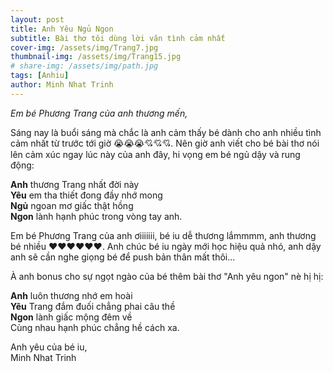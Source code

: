```yaml
---
layout: post
title: Anh Yêu Ngủ Ngon
subtitle: Bài thơ tôi dùng lời văn tình cảm nhất
cover-img: /assets/img/Trang7.jpg
thumbnail-img: /assets/img/Trang15.jpg
# share-img: /assets/img/path.jpg
tags: [Anhiu]
author: Minh Nhat Trinh
---
```

*Em bé Phương Trang của anh thương mến,*

Sáng nay là buổi sáng mà chắc là anh cảm thấy bé dành cho anh nhiều tình cảm nhất từ trước tới giờ 😭😭😭💘💘💘. Nên giờ anh viết cho bé bài thơ nói lên cảm xúc ngay lúc này của anh đây, hi vọng em bé ngủ dậy và rung động:

**Anh** thương Trang nhất đời này  
**Yêu** em tha thiết đong đầy nhớ mong  
**Ngủ** ngoan mơ giấc thật hồng   
**Ngon** lành hạnh phúc trong vòng tay anh.

Em bé Phương Trang của anh ơiiiiiii, bé iu dễ thương lắmmmm, anh thương bé nhiều ❤️❤️❤️❤️❤️❤️. Anh chúc bé iu ngày mới học hiệu quả nhó, anh dậy anh sẽ cần nghe giọng bé để push bản thân mất thôi...

À anh bonus cho sự ngọt ngào của bé thêm bài thơ "Anh yêu ngon" nè hị hị:

**Anh** luôn thương nhớ em hoài  
**Yêu** Trang đắm đuối chẳng phai câu thề  
**Ngon** lành giấc mộng đêm về  
Cùng nhau hạnh phúc chẳng hề cách xa.

Anh yêu của bé iu,  
Minh Nhat Trinh